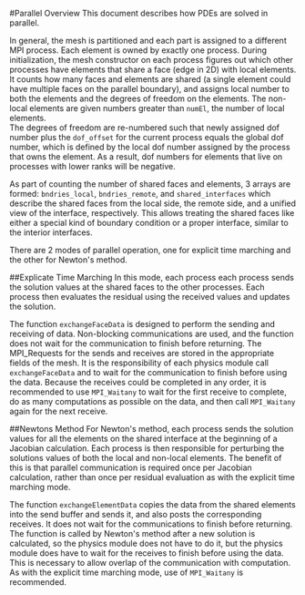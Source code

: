 #Parallel Overview
This document describes how PDEs are solved in parallel.

In general, the mesh is partitioned and each part is assigned to a different
MPI process. Each element is owned by exactly one process.  During 
initialization, the mesh constructor on each process figures out which other
processes have elements that share a face (edge in 2D) with local elements.
It counts how many faces and elements are shared (a single element could have
multiple faces on the parallel boundary), and assigns local number to both the
elements and the degrees of freedom on the elements.  The non-local elements 
are given numbers greater than `numEl`, the number of local elements.  
The degrees of freedom are re-numbered such that newly assigned dof number plus the `dof_offset`
for the current process equals the global dof number, which is defined by
the local dof number assigned by the process that owns the element.  As a 
result, dof numbers for elements that live on processes with lower ranks
will be negative.

As part of counting the number of shared faces and elements, 3 arrays are
formed: `bndries_local`, `bndries_remote`, and `shared_interfaces` which 
describe the shared faces from the local side, the remote side, and a 
unified view of the interface, respectively.  This allows treating the
shared faces like either a special kind of boundary condition or a proper 
interface, similar to the interior interfaces.

There are 2 modes of parallel operation, one for explicit time marching and
the other for Newton's method.

##Explicate Time Marching
In this mode, each process each process sends the solution values at the 
shared faces to the other processes.  Each process then evaluates the residual
using the received values and updates the solution.

The function `exchangeFaceData` is designed to perform the sending and 
receiving of data.  Non-blocking communications are used, and the function
does not wait for the communication to finish before returning.  The 
MPI_Requests for the sends and receives are stored in the appropriate fields
of the mesh.  It is the responsibility of each physics module call 
`exchangeFaceData` and to wait for the communication to finish before using
the data.  Because the receives could be completed in any order, it is 
recommended to use `MPI_Waitany` to wait for the first receive to complete, 
do as many computations as possible on the data, and then call `MPI_Waitany`
again for the next receive.

##Newtons Method
For Newton's method, each process sends the solution values for all the 
elements on the shared interface at the beginning of a Jacobian calculation. 
Each process is then responsible for perturbing the solutions values of both 
the local and non-local elements.  The benefit of this is that parallel 
communication is required once per Jacobian calculation, rather than once 
per residual evaluation as with the explicit time marching mode.

The function `exchangeElementData` copies the data from the shared elements
into the send buffer and sends it, and also posts the corresponding receives.
It does not wait for the communications to finish before returning.  
The function is called by Newton's method after a new solution is calculated,
so the physics module does not have to do it, but the physics module does 
have to wait for the receives to finish before using the data.  This is 
necessary to allow overlap of the communication with computation.  As 
with the explicit time marching mode, use of `MPI_Waitany` is recommended. 
